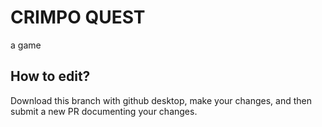 <h1>CRIMPO QUEST</h1>
<p> a game </p>
<h2>How to edit?</h2>
<p>Download this branch with github desktop, make your changes, and then submit a new PR documenting your changes.</p>
